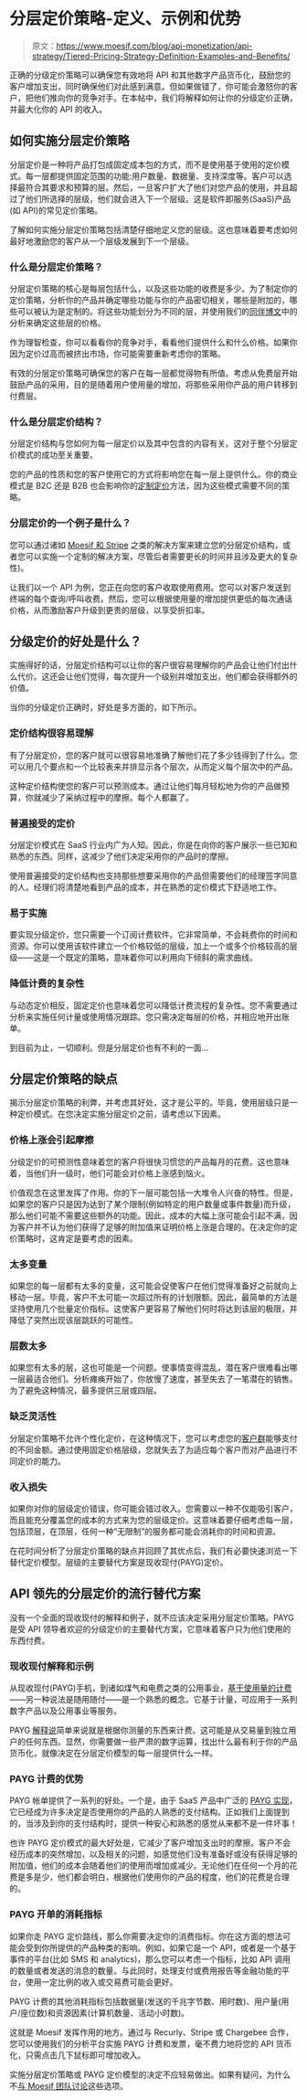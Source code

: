 # 分层定价策略-定义、示例和优势

> 原文：<https://www.moesif.com/blog/api-monetization/api-strategy/Tiered-Pricing-Strategy-Definition-Examples-and-Benefits/>

正确的分级定价策略可以确保您有效地将 API 和其他数字产品货币化，鼓励您的客户增加支出，同时确保他们对此感到满意。但如果做错了，你可能会激怒你的客户，把他们推向你的竞争对手。在本帖中，我们将解释如何让你的分级定价正确，并最大化你的 API 的收入。

## 如何实施分层定价策略

分层定价是一种将产品打包成固定成本包的方式，而不是使用基于使用的定价模式。每一层都提供固定范围的功能:用户数量、数据量、支持深度等。客户可以选择最符合其要求和预算的层。然后，一旦客户扩大了他们对您产品的使用，并且超过了他们所选择的层级，他们就会进入下一个层级。这是软件即服务(SaaS)产品(如 API)的常见定价策略。

了解如何实施分层定价策略包括清楚仔细地定义您的层级。这也意味着要考虑如何最好地激励您的客户从一个层级发展到下一个层级。

### 什么是分层定价策略？

分层定价策略的核心是每层包括什么，以及这些功能的收费是多少。为了制定你的定价策略，分析你的产品并确定哪些功能与你的产品密切相关，哪些是附加的，哪些可以被认为是定制的。将这些功能划分为不同的层，并使用我们的[同伴博文](https://www.moesif.com/blog/api-monetization/api-strategy/What-You-Need-to-Know-When-Pricing-APIs?utm_campaign=Int-site&utm_source=blog&utm_medium=body-cta&utm_content=tiered-pricing)中的分析来确定这些层的价格。

作为理智检查，你可以看看你的竞争对手，看看他们提供什么和什么价格。如果你因为定价过高而被挤出市场，你可能需要重新考虑你的策略。

有效的分层定价策略可确保您的客户在每一层都觉得物有所值。考虑从免费层开始鼓励产品的采用，目的是随着用户使用量的增加，将那些采用你产品的用户转移到付费层。

### 什么是分层定价结构？

分层定价结构与您如何为每一层定价以及其中包含的内容有关。这对于整个分层定价模式的成功至关重要。

您的产品的性质和您的客户使用它的方式将影响您在每一层上提供什么。你的商业模式是 B2C 还是 B2B 也会影响你的[定制定价](https://bsscommerce.com/blog/b2b-pricing-strategies-guide/)方法，因为这些模式需要不同的策略。

### 分层定价的一个例子是什么？

您可以通过诸如 [Moesif 和 Stripe](https://www.moesif.com/blog/developer-platforms/stripe/How-to-Set-Up-Usage-Based-Billing-with-Stripe-and-Moesif-for-your-API?utm_campaign=Int-site&utm_source=blog&utm_medium=body-cta&utm_content=tiered-pricing) 之类的解决方案来建立您的分层定价结构，或者您可以实施一个定制的解决方案，尽管后者需要更长的时间并且涉及更大的复杂性)。

让我们以一个 API 为例，您正在向您的客户收取使用费用。您可以对客户发送到终端的每个查询/呼叫收费。然后，您可以根据使用量的增加提供更低的每次通话价格，从而激励客户升级到更贵的层级，以享受折扣率。

## 分级定价的好处是什么？

实施得好的话，分层定价结构可以让你的客户很容易理解你的产品会让他们付出什么代价。这还会让他们觉得，每次提升一个级别并增加支出，他们都会获得额外的价值。

当你的分级定价正确时，好处是多方面的，如下所示。

### 定价结构很容易理解

有了分层定价，您的客户就可以很容易地准确了解他们花了多少钱得到了什么。您可以用几个要点和一个比较表来并排显示各个层次，从而定义每个层次中的产品。

这种定价结构使您的客户可以预测成本。通过让他们每月轻松地为你的产品做预算，你就减少了采纳过程中的摩擦。每个人都赢了。

### 普遍接受的定价

分层定价模式在 SaaS 行业内广为人知。因此，你是在向你的客户展示一些已知和熟悉的东西。同样，这减少了他们决定采用你的产品时的摩擦。

使用普遍接受的定价结构也支持那些想要采用你的产品但需要他们的经理签字同意的人。经理们将清楚地看到产品的成本，并在熟悉的定价模式下舒适地工作。

### 易于实施

要实现分级定价，您只需要一个订阅计费软件。它非常简单，不会耗费你的时间和资源。你可以使用该软件建立一个价格较低的层级，加上一个或多个价格较高的层级——这是一个既定的策略，意味着你可以利用向下倾斜的需求曲线。

### 降低计费的复杂性

与动态定价相反，固定定价也意味着您可以降低计费流程的复杂性。您不需要通过分析来实施任何计量或使用情况跟踪。您只需决定每层的价格，并相应地开出账单。

到目前为止，一切顺利。但是分层定价也有不利的一面…

## 分层定价策略的缺点

揭示分层定价策略的利弊，并考虑其好处，这才是公平的。毕竟，使用层级只是一种定价模式。在您决定实施分层定价之前，请考虑以下因素。

### 价格上涨会引起摩擦

分级定价的可预测性意味着您的客户将很快习惯您的产品每月的花费。这也意味着，当他们升一级时，他们可能会对价格上涨感到恼火。

价值观念在这里发挥了作用。你的下一层可能包括一大堆令人兴奋的特性。但是，如果您的客户只是因为达到了某个限制(例如特定的用户数量或事件数量)而升级，那么他们可能不需要这些额外的功能。因此，成本的大幅上涨可能会引起不满，因为客户并不认为他们获得了足够的附加值来证明价格上涨是合理的。在决定你的定价策略时，这肯定是要考虑的因素。

### 太多变量

如果您的每一层都有太多的变量，这可能会促使客户在他们觉得准备好之前就向上移动一层。毕竟，客户不太可能一次超过所有的计划限额。因此，最简单的方法是坚持使用几个批量定价指标。这使客户更容易了解他们何时将达到该层的极限，并降低了突然出现该层跳跃的可能性。

### 层数太多

如果您有太多的层，这也可能是一个问题。使事情变得混乱，潜在客户很难看出哪一层最适合他们。分析瘫痪开始了，你放慢了速度，甚至失去了一笔潜在的销售。为了避免这种情况，最多提供三层或四层。

### 缺乏灵活性

分层定价策略不允许个性化定价，在这种情况下，您可以考虑您的[客户群](https://www.chicagobooth.edu/review/are-you-ready-personalized-pricing)能够支付的不同金额。通过使用固定价格层级，您就失去了为适应每个客户而对产品进行不同定价的能力。

### 收入损失

如果你对你的层级定价错误，你可能会错过收入。您需要以一种不仅能吸引客户，而且能充分覆盖您的成本的方式来为您的层级定价。这意味着要仔细考虑每一层，包括顶层，在顶层，任何一种“无限制”的服务都可能会消耗你的时间和资源。

在花时间分析了分层定价策略的缺点并回顾了其优点后，我们有必要快速浏览一下替代定价模型。层级的主要替代方案是现收现付(PAYG)定价。

## API 领先的分层定价的流行替代方案

没有一个全面的现收现付的解释和例子，就不应该决定采用分层定价策略。PAYG 是受 API 领导者欢迎的分级定价的主要替代方案，它意味着客户只为他们使用的东西付费。

### 现收现付解释和示例

从现收现付(PAYG)手机，到诸如煤气和电费之类的公用事业，[基于使用量的计费](https://www.moesif.com/blog/developer-platforms/self-service/Best-Practices-For-Usage-Based-Billing-To-Monetize-APIs/?utm_campaign=Int-site&utm_source=blog&utm_medium=body-cta&utm_content=tiered-pricing#pay-as-you-go-payg-pricing)——另一种说法是随用随付——是一个熟悉的概念。它基于计量，可应用于一系列数字产品以及公用事业等服务。

PAYG [解释说](https://www.moesif.com/blog/developer-platforms/self-service/A-Playbook-To-Properly-Implement-Pay-As-You-Go-Pricing/?utm_campaign=Int-site&utm_source=blog&utm_medium=body-cta&utm_content=tiered-pricing#pay-as-you-go-payg-pricing)简单来说就是根据你测量的东西来计费。这可能是从交易量到独立用户的任何东西。显然，你需要做一些严肃的数字运算，找出什么最有利于你的产品货币化，就像决定在分层定价模型的每一层提供什么一样。

### PAYG 计费的优势

PAYG 帐单提供了一系列的好处。一个是，由于 SaaS 产品中广泛的 [PAYG 实现](https://www.chargebee.com/resources/glossaries/pay-as-you-go-pricing/)，它已经成为许多决定是否使用你的产品的人熟悉的支付结构。正如我们上面提到的，当涉及到你的支付结构时，提供一种安心和熟悉的感觉从来都不是一件坏事！

也许 PAYG 定价模式的最大好处是，它减少了客户增加支出时的摩擦。客户不会经历成本的突然增加，以及相关的问题，如感觉他们没有准备好或没有获得足够的附加值，他们的成本会随着他们的使用而增加或减少。无论他们在任何一个月的花费是多是少，他们都会明白，根据他们使用你的产品的程度，他们的花费是合理的。

### PAYG 开单的消耗指标

如果你走 PAYG 定价路线，那么你需要决定你的消费指标。你在这方面的想法可能会受到你所提供的产品种类的影响。例如，如果它是一个 API，或者是一个基于事件的平台(比如 SMS 和 analytics)，那么您可以考虑一个指标，比如 API 调用的数量或者发送的消息的数量。与此同时，处理支付或费用报告等金融功能的平台，使用一定比例的收入或交易费可能会更好。

PAYG 计费的其他消耗指标包括数据量(发送的千兆字节数、用时数)、用户量(用户/座位数)和资源因素(计算机数量、活动小时数)。

这就是 Moesif 发挥作用的地方。通过与 Recurly、Stripe 或 Chargebee 合作，您可以使用我们的分析平台实施 PAYG 计费和发票，毫不费力地将您的 API 货币化，只需点击几下鼠标即可增加收入。

实施分层定价策略或 PAYG 定价模型的决定不应轻易做出。如果有疑问，为什么不[与 Moesif 团队讨论](mailto:sales@moesif.com?subject=Tiered%20or%20PAYG%20pricing%20chat)这些选项。